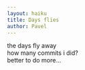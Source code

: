 ```yaml
---
layout: haiku
title: Days flies
author: Pavel
---
```


the days fly away<br>
how many commits i did?<br>
better to do more...<br>
